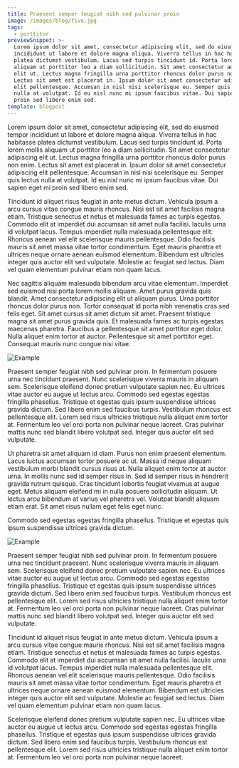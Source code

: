 ```yaml
---
title: Praesent semper feugiat nibh sed pulvinar proin
image: /images/blog/five.jpg
tags:
  - porttitor
previewSnippet: >-
  Lorem ipsum dolor sit amet, consectetur adipiscing elit, sed do eiusmod tempor
  incididunt ut labore et dolore magna aliqua. Viverra tellus in hac habitasse
  platea dictumst vestibulum. Lacus sed turpis tincidunt id. Porta lorem mollis
  aliquam ut porttitor leo a diam sollicitudin. Sit amet consectetur adipiscing
  elit ut. Lectus magna fringilla urna porttitor rhoncus dolor purus non enim.
  Lectus sit amet est placerat in. Ipsum dolor sit amet consectetur adipiscing
  elit pellentesque. Accumsan in nisl nisi scelerisque eu. Semper quis lectus
  nulla at volutpat. Id eu nisl nunc mi ipsum faucibus vitae. Dui sapien eget mi
  proin sed libero enim sed.
template: blogpost
---
```


Lorem ipsum dolor sit amet, consectetur adipiscing elit, sed do eiusmod tempor incididunt ut labore et dolore magna aliqua. Viverra tellus in hac habitasse platea dictumst vestibulum. Lacus sed turpis tincidunt id. Porta lorem mollis aliquam ut porttitor leo a diam sollicitudin. Sit amet consectetur adipiscing elit ut. Lectus magna fringilla urna porttitor rhoncus dolor purus non enim. Lectus sit amet est placerat in. Ipsum dolor sit amet consectetur adipiscing elit pellentesque. Accumsan in nisl nisi scelerisque eu. Semper quis lectus nulla at volutpat. Id eu nisl nunc mi ipsum faucibus vitae. Dui sapien eget mi proin sed libero enim sed.

Tincidunt id aliquet risus feugiat in ante metus dictum. Vehicula ipsum a arcu cursus vitae congue mauris rhoncus. Nisi est sit amet facilisis magna etiam. Tristique senectus et netus et malesuada fames ac turpis egestas. Commodo elit at imperdiet dui accumsan sit amet nulla facilisi. Iaculis urna id volutpat lacus. Tempus imperdiet nulla malesuada pellentesque elit. Rhoncus aenean vel elit scelerisque mauris pellentesque. Odio facilisis mauris sit amet massa vitae tortor condimentum. Eget mauris pharetra et ultrices neque ornare aenean euismod elementum. Bibendum est ultricies integer quis auctor elit sed vulputate. Molestie ac feugiat sed lectus. Diam vel quam elementum pulvinar etiam non quam lacus.

Nec sagittis aliquam malesuada bibendum arcu vitae elementum. Imperdiet sed euismod nisi porta lorem mollis aliquam. Amet purus gravida quis blandit. Amet consectetur adipiscing elit ut aliquam purus. Urna porttitor rhoncus dolor purus non. Tortor consequat id porta nibh venenatis cras sed felis eget. Sit amet cursus sit amet dictum sit amet. Praesent tristique magna sit amet purus gravida quis. Et malesuada fames ac turpis egestas maecenas pharetra. Faucibus a pellentesque sit amet porttitor eget dolor. Nulla aliquet enim tortor at auctor. Pellentesque sit amet porttitor eget. Consequat mauris nunc congue nisi vitae.

![Example](/images/blog/six.jpg "Example")

Praesent semper feugiat nibh sed pulvinar proin. In fermentum posuere urna nec tincidunt praesent. Nunc scelerisque viverra mauris in aliquam sem. Scelerisque eleifend donec pretium vulputate sapien nec. Eu ultrices vitae auctor eu augue ut lectus arcu. Commodo sed egestas egestas fringilla phasellus. Tristique et egestas quis ipsum suspendisse ultrices gravida dictum. Sed libero enim sed faucibus turpis. Vestibulum rhoncus est pellentesque elit. Lorem sed risus ultricies tristique nulla aliquet enim tortor at. Fermentum leo vel orci porta non pulvinar neque laoreet. Cras pulvinar mattis nunc sed blandit libero volutpat sed. Integer quis auctor elit sed vulputate.

Ut pharetra sit amet aliquam id diam. Purus non enim praesent elementum. Lacus luctus accumsan tortor posuere ac ut. Massa id neque aliquam vestibulum morbi blandit cursus risus at. Nulla aliquet enim tortor at auctor urna. In mollis nunc sed id semper risus in. Sed id semper risus in hendrerit gravida rutrum quisque. Cras tincidunt lobortis feugiat vivamus at augue eget. Metus aliquam eleifend mi in nulla posuere sollicitudin aliquam. Ut lectus arcu bibendum at varius vel pharetra vel. Volutpat blandit aliquam etiam erat. Sit amet risus nullam eget felis eget nunc.

Commodo sed egestas egestas fringilla phasellus. Tristique et egestas quis ipsum suspendisse ultrices gravida dictum.

![Example](/images/blog/six.jpg "Example")

Praesent semper feugiat nibh sed pulvinar proin. In fermentum posuere urna nec tincidunt praesent. Nunc scelerisque viverra mauris in aliquam sem. Scelerisque eleifend donec pretium vulputate sapien nec. Eu ultrices vitae auctor eu augue ut lectus arcu. Commodo sed egestas egestas fringilla phasellus. Tristique et egestas quis ipsum suspendisse ultrices gravida dictum. Sed libero enim sed faucibus turpis. Vestibulum rhoncus est pellentesque elit. Lorem sed risus ultricies tristique nulla aliquet enim tortor at. Fermentum leo vel orci porta non pulvinar neque laoreet. Cras pulvinar mattis nunc sed blandit libero volutpat sed. Integer quis auctor elit sed vulputate.

Tincidunt id aliquet risus feugiat in ante metus dictum. Vehicula ipsum a arcu cursus vitae congue mauris rhoncus. Nisi est sit amet facilisis magna etiam. Tristique senectus et netus et malesuada fames ac turpis egestas. Commodo elit at imperdiet dui accumsan sit amet nulla facilisi. Iaculis urna id volutpat lacus. Tempus imperdiet nulla malesuada pellentesque elit. Rhoncus aenean vel elit scelerisque mauris pellentesque. Odio facilisis mauris sit amet massa vitae tortor condimentum. Eget mauris pharetra et ultrices neque ornare aenean euismod elementum. Bibendum est ultricies integer quis auctor elit sed vulputate. Molestie ac feugiat sed lectus. Diam vel quam elementum pulvinar etiam non quam lacus.

Scelerisque eleifend donec pretium vulputate sapien nec. Eu ultrices vitae auctor eu augue ut lectus arcu. Commodo sed egestas egestas fringilla phasellus. Tristique et egestas quis ipsum suspendisse ultrices gravida dictum. Sed libero enim sed faucibus turpis. Vestibulum rhoncus est pellentesque elit. Lorem sed risus ultricies tristique nulla aliquet enim tortor at. Fermentum leo vel orci porta non pulvinar neque laoreet.

